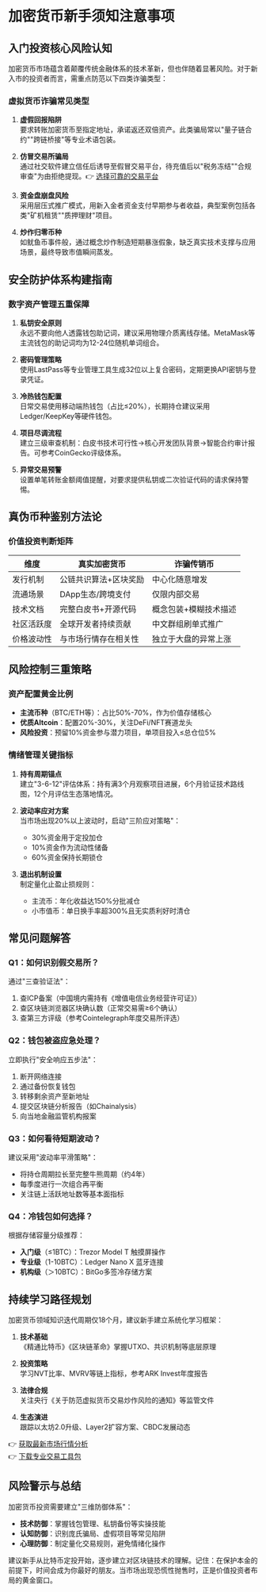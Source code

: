 # 加密货币新手须知注意事项

## 入门投资核心风险认知
加密货币市场蕴含着颠覆传统金融体系的技术革新，但也伴随着显著风险。对于新入市的投资者而言，需重点防范以下四类诈骗类型：

### 虚拟货币诈骗常见类型
1. **虚假回报陷阱**  
   要求转账加密货币至指定地址，承诺返还双倍资产。此类骗局常以"量子链合约""跨链桥接"等专业术语包装。

2. **仿冒交易所骗局**  
   通过社交软件建立信任后诱导至假冒交易平台，待充值后以"税务冻结""合规审查"为由拒绝提现。👉 [选择可靠的交易平台](https://bit.ly/okx_welcome)

3. **资金盘崩盘风险**  
   采用层压式推广模式，用新入金者资金支付早期参与者收益，典型案例包括各类"矿机租赁""质押理财"项目。

4. **炒作归零币种**  
   如鱿鱼币事件般，通过概念炒作制造短期暴涨假象，缺乏真实技术支撑与应用场景，最终导致市值瞬间蒸发。

## 安全防护体系构建指南
### 数字资产管理五重保障
1. **私钥安全原则**  
   永远不要向他人透露钱包助记词，建议采用物理介质离线存储。MetaMask等主流钱包的助记词均为12-24位随机单词组合。

2. **密码管理策略**  
   使用LastPass等专业管理工具生成32位以上复合密码，定期更换API密钥与登录凭证。

3. **冷热钱包配置**  
   日常交易使用移动端热钱包（占比≤20%），长期持仓建议采用Ledger/KeepKey等硬件钱包。

4. **项目尽调流程**  
   建立三级审查机制：白皮书技术可行性→核心开发团队背景→智能合约审计报告。可参考CoinGecko评级体系。

5. **异常交易预警**  
   设置单笔转账金额阈值提醒，对要求提供私钥或二次验证代码的请求保持警惕。

## 真伪币种鉴别方法论
### 价值投资判断矩阵

| 维度        | 真实加密货币                | 诈骗传销币                |
|-----------|---------------------------|-------------------------|
| 发行机制    | 公链共识算法+区块奖励       | 中心化随意增发            |
| 流通场景    | DApp生态/跨境支付           | 仅限内部交易              |
| 技术文档    | 完整白皮书+开源代码         | 概念包装+模糊技术描述     |
| 社区活跃度  | 全球开发者持续贡献          | 中文群组刷单式推广        |
| 价格波动性  | 与市场行情存在相关性        | 独立于大盘的异常上涨      |

## 风险控制三重策略
### 资产配置黄金比例
- **主流币种**（BTC/ETH等）：占比50%-70%，作为价值存储核心
- **优质Altcoin**：配置20%-30%，关注DeFi/NFT赛道龙头
- **风险投资**：预留10%资金参与潜力项目，单项目投入≤总仓位5%

### 情绪管理关键指标
1. **持有周期锚点**  
   建立"3-6-12"评估体系：持有满3个月观察项目进展，6个月验证技术路线图，12个月评估生态落地情况。

2. **波动率应对方案**  
   当市场出现20%以上波动时，启动"三阶应对策略"：  
   - 30%资金用于定投加仓  
   - 10%资金作为流动性储备  
   - 60%资金保持长期锁仓

3. **退出机制设置**  
   制定量化止盈止损规则：  
   - 主流币：年化收益达150%分批减仓  
   - 小市值币：单日换手率超300%且无实质利好时清仓

## 常见问题解答
### Q1：如何识别假交易所？
通过"三查验证法"：  
1. 查ICP备案（中国境内需持有《增值电信业务经营许可证》）  
2. 查区块链浏览器区块确认数（正常交易需≥6个确认）  
3. 查第三方评级（参考Cointelegraph年度交易所评选）

### Q2：钱包被盗应急处理？
立即执行"安全响应五步法"：  
1. 断开网络连接  
2. 通过备份恢复钱包  
3. 转移剩余资产至新地址  
4. 提交区块链分析报告（如Chainalysis）  
5. 向当地金融监管机构报案

### Q3：如何看待短期波动？
建议采用"波动率平滑策略"：  
- 将持仓周期拉长至完整牛熊周期（约4年）  
- 每季度进行一次组合再平衡  
- 关注链上活跃地址数等基本面指标

### Q4：冷钱包如何选择？
根据存储容量分级推荐：  
- **入门级**（≤1BTC）：Trezor Model T 触摸屏操作  
- **专业级**（1-10BTC）：Ledger Nano X 蓝牙连接  
- **机构级**（＞10BTC）：BitGo多签冷存储方案

## 持续学习路径规划
加密货币领域知识迭代周期仅18个月，建议新手建立系统化学习框架：

1. **技术基础**  
   《精通比特币》《区块链革命》掌握UTXO、共识机制等底层原理

2. **投资策略**  
   学习NVT比率、MVRV等链上指标，参考ARK Invest年度报告

3. **法律合规**  
   关注央行《关于防范虚拟货币交易炒作风险的通知》等监管文件

4. **生态演进**  
   跟踪以太坊2.0升级、Layer2扩容方案、CBDC发展动态

👉 [获取最新市场行情分析](https://bit.ly/okx_welcome)  
👉 [下载专业交易工具包](https://bit.ly/okx_welcome)  

## 风险警示与总结
加密货币投资需要建立"三维防御体系"：  
- **技术防御**：掌握钱包管理、私钥备份等实操技能  
- **认知防御**：识别庞氏骗局、虚假项目等常见陷阱  
- **心理防御**：制定量化交易规则，避免情绪化操作  

建议新手从比特币定投开始，逐步建立对区块链技术的理解。记住：在保护本金的前提下，时间会成为你最好的朋友。当市场出现恐慌性抛售时，正是价值投资者布局的黄金窗口。